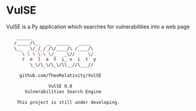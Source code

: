 # VulSE
VulSE is a Py application which searches for vulnerabilities into a web page

```bash
    ______
   /_____/\__  __  _____   _____
   \__  _\/_/_/_/\/____/\ /____/\
      \ \ \ \-\ \/_   _\//     \/
      r  e  l  a  t  i_ v  i  t  y
         \_\/\_\/\_\/\\__//\___//

     github.com/TheoRelativity/VulSE

                VulSE 0.0
       Vulnerabilities Search Engine

    This project is still under developing.

```
